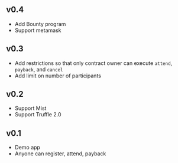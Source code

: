 ## v0.4

- Add Bounty program
- Support metamask

## v0.3

- Add restrictions so that only contract owner can execute `attend`, `payback`, and `cancel`
- Add limit on number of participants

## v0.2

- Support Mist
- Support Truffle 2.0

## v0.1

- Demo app
- Anyone can register, attend, payback
